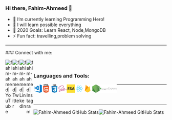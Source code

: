 ### Hi there, Fahim-Ahmeed 👋




- 🔭 I’m currently learning Programming Hero!
- 🌱 I will learn possible everything 
- 🥅 2020 Goals: Learn React, Node,MongoDB
- ⚡ Fun fact: travelling,problem solving


<hr/>
### Connect with me:


[<img align="left" alt="fahim-ahmed| YouTube" width="22px" src="https://cdn.jsdelivr.net/npm/simple-icons@v3/icons/facebook.svg" />][facebook]
[<img align="left" alt="fahim-ahmed| Twitter" width="22px" src="https://cdn.jsdelivr.net/npm/simple-icons@v3/icons/stackoverflow.svg" />][stackoverflow]
[<img align="left" alt="fahim-ahmed| LinkedIn" width="22px" src="https://cdn.jsdelivr.net/npm/simple-icons@v3/icons/linkedin.svg" />][linkedin]
[<img align="left" alt="fahim-ahmed| Instagram" width="22px" src="https://cdn.jsdelivr.net/npm/simple-icons@v3/icons/instagram.svg" />][instagram]

<br />


### Languages and Tools:

[<img align="left" alt="Visual Studio Code" width="26px" src="https://raw.githubusercontent.com/github/explore/80688e429a7d4ef2fca1e82350fe8e3517d3494d/topics/visual-studio-code/visual-studio-code.png" />][webdevplaylist]
[<img align="left" alt="HTML5" width="26px" src="https://raw.githubusercontent.com/github/explore/80688e429a7d4ef2fca1e82350fe8e3517d3494d/topics/html/html.png" />][webdevplaylist]
[<img align="left" alt="CSS3" width="26px" src="https://raw.githubusercontent.com/github/explore/80688e429a7d4ef2fca1e82350fe8e3517d3494d/topics/css/css.png" />][webdevplaylist]
[<img align="left" alt="Sass" width="26px" src="https://raw.githubusercontent.com/github/explore/80688e429a7d4ef2fca1e82350fe8e3517d3494d/topics/sass/sass.png" />][webdevplaylist]
[<img align="left" alt="es6" width="26px" src="https://raw.githubusercontent.com/github/explore/80688e429a7d4ef2fca1e82350fe8e3517d3494d/topics/es6/es6.png" />][webdevplaylist]
[<img align="left" alt="react" width="26px" src="https://raw.githubusercontent.com/github/explore/80688e429a7d4ef2fca1e82350fe8e3517d3494d/topics/react/react.png" />][webdevplaylist]
[<img align="left" alt="firebase" width="26px" src="https://raw.githubusercontent.com/github/explore/80688e429a7d4ef2fca1e82350fe8e3517d3494d/topics/firebase/firebase.png" />][webdevplaylist]
[<img align="left" alt="nodejs" width="26px" src="https://raw.githubusercontent.com/github/explore/80688e429a7d4ef2fca1e82350fe8e3517d3494d/topics/nodejs/nodejs.png" />][webdevplaylist]
[<img align="left" alt="mongoDB" width="26px" src="https://raw.githubusercontent.com/github/explore/80688e429a7d4ef2fca1e82350fe8e3517d3494d/topics/mongodb/mongodb.png" />][webdevplaylist]
[<img align="left" alt="express" width="26px" src="https://raw.githubusercontent.com/github/explore/80688e429a7d4ef2fca1e82350fe8e3517d3494d/topics/express/express.png" />][webdevplaylist]

<hr/>

<br />
<br />
<hr />
  <img align="left" alt="Fahim-Ahmeed GitHub Stats" src="https://github-readme-stats.codestackr.vercel.app/api?username=Fahim-Ahmeed&show_icons=true&hide_border=true" />

  <img align="left" alt="Fahim-Ahmeed GitHub Stats" src="https://github-readme-stats.vercel.app/api/top-langs/?username=Fahim-Ahmeed&show_icons=true&hide_border=true" />
<br />
<br />
<br />

[facebook]:https://www.facebook.com/fahimsahriar.fahad.leo.messi10/
[stackoverflow]: https://stackoverflow.com/users/13954180/fahim-ahmed?tab=profile
[linkedin]: https://www.linkedin.com/in/fahim-ahmed-a7978a1b1/
[instagram]: https://www.instagram.com/fahim_sahriar_fahad/?hl=en
[webdevplaylist]:https://fahim-ahmeed.github.io/first-assignment/